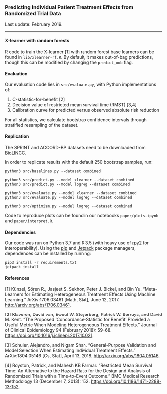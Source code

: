 ### Predicting Individual Patient Treatment Effects from Randomized Trial Data

Last update: February 2019.

---

#### X-learner with random forests

R code to train the X-learner [1] with random forest base learners can be found in
`lib/xlearner-rf.R`. By default, it makes out-of-bag predictions, though 
this can be modified by changing the `predict_oob` flag. 

#### Evaluation

Our evaluation code lies in `src/evaluate.py`, with Python implementations of:

1. C-statistic-for-benefit [2]
2. Decision value of restricted mean survival time (RMST) [3,4]
3. Calibration curve for predicted versus observed absolute risk reduction

For all statistics, we calculate bootstrap confidence intervals through 
stratified resampling of the dataset.

#### Replication 

The SPRINT and ACCORD-BP datasets need to be downloaded from [BioLINCC](https://biolincc.nhlbi.nih.gov/home/).

In order to replicate results with the default 250 bootstrap samples, run:

```shell
python3 src/baselines.py --dataset combined

python3 src/predict.py --model xlearner --dataset combined
python3 src/predict.py --model logreg --dataset combined

python3 src/evaluate.py --model xlearner --dataset combined
python3 src/evaluate.py --model logreg --dataset combined

python3 src/optimism.py --model logreg --dataset combined
```

Code to reproduce plots can be found in our notebooks `paper/plots.ipynb` and `paper/interpret.R`.

#### Dependencies

Our code was run on Python 3.7 and R 3.5 (with heavy use of [rpy2](https://rpy2.readthedocs.io/en/version_2.8.x/) for interoperability). Using the [pip](https://pypi.org/project/pip/) and  [Jetpack](https://github.com/ankane/jetpack) package managers, dependences can be installed by running:

```shell
pip3 install -r requirements.txt
jetpack install
```

#### References

[1] Künzel, Sören R., Jasjeet S. Sekhon, Peter J. Bickel, and Bin Yu. “Meta-Learners for Estimating Heterogeneous Treatment Effects Using Machine Learning.” ArXiv:1706.03461 [Math, Stat], June 12, 2017. http://arxiv.org/abs/1706.03461.

[2] Klaveren, David van, Ewout W. Steyerberg, Patrick W. Serruys, and David M. Kent. “The Proposed ‘Concordance-Statistic for Benefit’ Provided a Useful Metric When Modeling Heterogeneous Treatment Effects.” Journal of Clinical Epidemiology 94 (February 2018): 59–68. https://doi.org/10.1016/j.jclinepi.2017.10.021.

[3] Schuler, Alejandro, and Nigam Shah. “General-Purpose Validation and Model Selection When Estimating Individual Treatment Effects.” ArXiv:1804.05146 [Cs, Stat], April 13, 2018. http://arxiv.org/abs/1804.05146.

[4] Royston, Patrick, and Mahesh KB Parmar. “Restricted Mean Survival Time: An Alternative to the Hazard Ratio for the Design and Analysis of Randomized Trials with a Time-to-Event Outcome.” BMC Medical Research Methodology 13 (December 7, 2013): 152. https://doi.org/10.1186/1471-2288-13-152.

